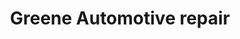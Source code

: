 ---
title: "Greene Automotive repair"
url: /marmaduke/greene-automotive-repair/
shop: car repair
---
